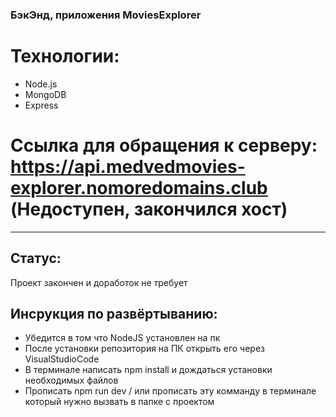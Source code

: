 ### БэкЭнд, приложения MoviesExplorer

# Технологии:
* Node.js
* MongoDB
* Express

# Ссылка для обращения к серверу: https://api.medvedmovies-explorer.nomoredomains.club (Недоступен, закончился хост)
* * * * *  
## Статус:
Проект закончен и доработок не требует
## Инсрукция по развёртыванию:
- Убедится в том что NodeJS установлен на пк
- После установки репозитория на ПК открыть его через VisualStudioCode
- В терминале написать npm install и дождаться установки необходимых файлов
- Прописать npm run dev / или прописать эту комманду в терминале который нужно вызвать в папке с проектом
